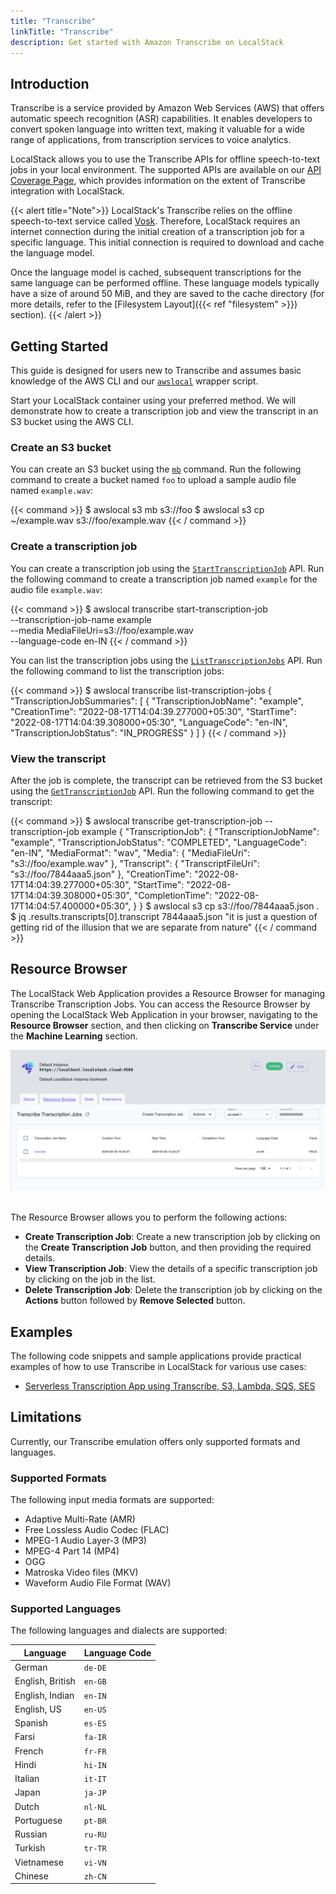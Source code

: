 ```yaml
---
title: "Transcribe"
linkTitle: "Transcribe"
description: Get started with Amazon Transcribe on LocalStack
---
```


## Introduction

Transcribe is a service provided by Amazon Web Services (AWS) that offers automatic speech recognition (ASR) capabilities. It enables developers to convert spoken language into written text, making it valuable for a wide range of applications, from transcription services to voice analytics. 

LocalStack allows you to use the Transcribe APIs for offline speech-to-text jobs in your local environment. The supported APIs are available on our [API Coverage Page](https://docs.localstack.cloud/references/coverage/coverage_transcribe/), which provides information on the extent of Transcribe integration with LocalStack.

{{< alert title="Note">}}
LocalStack's Transcribe relies on the offline speech-to-text service called [Vosk](https://alphacephei.com/vosk/). Therefore, LocalStack requires an internet connection during the initial creation of a transcription job for a specific language. This initial connection is required to download and cache the language model.

Once the language model is cached, subsequent transcriptions for the same language can be performed offline. These language models typically have a size of around 50 MiB, and they are saved to the cache directory (for more details, refer to the [Filesystem Layout]({{< ref "filesystem" >}}) section).
{{< /alert >}}

## Getting Started

This guide is designed for users new to Transcribe and assumes basic knowledge of the AWS CLI and our [`awslocal`](https://github.com/localstack/awscli-local)  wrapper script.

Start your LocalStack container using your preferred method. We will demonstrate how to create a transcription job and view the transcript in an S3 bucket using the AWS CLI.

### Create an S3 bucket

You can create an S3 bucket using the [`mb`](https://docs.aws.amazon.com/cli/latest/reference/s3/mb.html) command. Run the following command to create a bucket named `foo` to upload a sample audio file named `example.wav`:

{{< command >}}
$ awslocal s3 mb s3://foo
$ awslocal s3 cp ~/example.wav s3://foo/example.wav
{{< / command >}}

### Create a transcription job

You can create a transcription job using the [`StartTranscriptionJob`](https://docs.aws.amazon.com/transcribe/latest/APIReference/API_StartTranscriptionJob.html) API. Run the following command to create a transcription job named `example` for the audio file `example.wav`:

{{< command >}}
$ awslocal transcribe start-transcription-job \
    --transcription-job-name example \
    --media MediaFileUri=s3://foo/example.wav \
    --language-code en-IN
{{< / command >}}

You can list the transcription jobs using the [`ListTranscriptionJobs`](https://docs.aws.amazon.com/transcribe/latest/APIReference/API_ListTranscriptionJobs.html) API. Run the following command to list the transcription jobs:

{{< command >}}
$ awslocal transcribe list-transcription-jobs
<disable-copy> 
{
    "TranscriptionJobSummaries": [
        {
            "TranscriptionJobName": "example",
            "CreationTime": "2022-08-17T14:04:39.277000+05:30",
            "StartTime": "2022-08-17T14:04:39.308000+05:30",
            "LanguageCode": "en-IN",
            "TranscriptionJobStatus": "IN_PROGRESS"
        }
    ]
}
</disable-copy>
{{< / command >}}

### View the transcript

After the job is complete, the transcript can be retrieved from the S3 bucket using the [`GetTranscriptionJob`](https://docs.aws.amazon.com/transcribe/latest/APIReference/API_GetTranscriptionJob.html) API. Run the following command to get the transcript:

{{< command >}}
$ awslocal transcribe get-transcription-job --transcription-job example
<disable-copy> 
{
    "TranscriptionJob": {
        "TranscriptionJobName": "example",
        "TranscriptionJobStatus": "COMPLETED",
        "LanguageCode": "en-IN",
        "MediaFormat": "wav",
        "Media": {
            "MediaFileUri": "s3://foo/example.wav"
        },
        "Transcript": {
            "TranscriptFileUri": "s3://foo/7844aaa5.json"
        },
        "CreationTime": "2022-08-17T14:04:39.277000+05:30",
        "StartTime": "2022-08-17T14:04:39.308000+05:30",
        "CompletionTime": "2022-08-17T14:04:57.400000+05:30",
    }
}
</disable-copy>
$ awslocal s3 cp s3://foo/7844aaa5.json .
$ jq .results.transcripts[0].transcript 7844aaa5.json
<disable-copy>
"it is just a question of getting rid of the illusion that we are separate from nature"
</disable-copy>
{{< / command >}}

## Resource Browser

The LocalStack Web Application provides a Resource Browser for managing Transcribe Transcription Jobs. You can access the Resource Browser by opening the LocalStack Web Application in your browser, navigating to the **Resource Browser** section, and then clicking on **Transcribe Service** under the **Machine Learning** section.

<img src="transcribe-resource-browser.png" alt="Transcribe Resource Browser" title="Transcribe Resource Browser" width="900" />
<br>
<br>

The Resource Browser allows you to perform the following actions:

- **Create Transcription Job**: Create a new transcription job by clicking on the **Create Transcription Job** button, and then providing the required details.
- **View Transcription Job**: View the details of a specific transcription job by clicking on the job in the list.
- **Delete Transcription Job**: Delete the transcription job by clicking on the **Actions** button followed by **Remove Selected** button.

## Examples

The following code snippets and sample applications provide practical examples of how to use Transcribe in LocalStack for various use cases:

- [Serverless Transcription App using Transcribe, S3, Lambda, SQS, SES](https://github.com/localstack-samples/sample-serverless-transcribe)

## Limitations

Currently, our Transcribe emulation offers only supported formats and languages.

### Supported Formats

The following input media formats are supported:

- Adaptive Multi-Rate (AMR)
- Free Lossless Audio Codec (FLAC)
- MPEG-1 Audio Layer-3 (MP3)
- MPEG-4 Part 14 (MP4)
- OGG
- Matroska Video files (MKV)
- Waveform Audio File Format (WAV)

### Supported Languages

The following languages and dialects are supported:

| Language         | Language Code |
| ---------------- | ------------- |
| German           | `de-DE`       |
| English, British | `en-GB`       |
| English, Indian  | `en-IN`       |
| English, US      | `en-US`       |
| Spanish          | `es-ES`       |
| Farsi            | `fa-IR`       |
| French           | `fr-FR`       |
| Hindi            | `hi-IN`       |
| Italian          | `it-IT`       |
| Japan            | `ja-JP`       |
| Dutch            | `nl-NL`       |
| Portuguese       | `pt-BR`       |
| Russian          | `ru-RU`       |
| Turkish          | `tr-TR`       |
| Vietnamese       | `vi-VN`       |
| Chinese          | `zh-CN`       |
